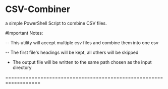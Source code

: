 # CSV-Combiner
a simple PowerShell Script to combine CSV files.


#Important Notes: 

--  This utility will accept multiple csv files and combine them into one csv 

--  The first file's headings will be kept, all others will be skipped




-  The output file will be written to the same path chosen as the input directory




==================================================================
